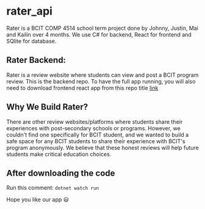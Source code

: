 # rater_api #
Rater is a BCIT COMP 4514 school term project done by Johnny, Justin, Mai and Kailin over 4 months. 
We use C# for backend, React for frontend and SQlite for database. 
## Rater Backend: ##
Rater is a review website where students can view and post a BCIT program review.
This is the backend repo. To have the full app running, you will also need to download frontend react app from this repo title [link](https://github.com/whitebread778/rater-frontend)


## Why We Build Rater? ##
There are other review websites/platforms where students share their experiences with post-secondary schools or programs. However, we couldn't find one specifically for BCIT student, and we wanted to build a safe space for any BCIT students to share their experience with BCIT's program anonymously. We believe that these honest reviews will help future students make critical education choices.


## After downloading the code ##
Run this comment: `dotnet watch run`

Hope you like our app 😃
